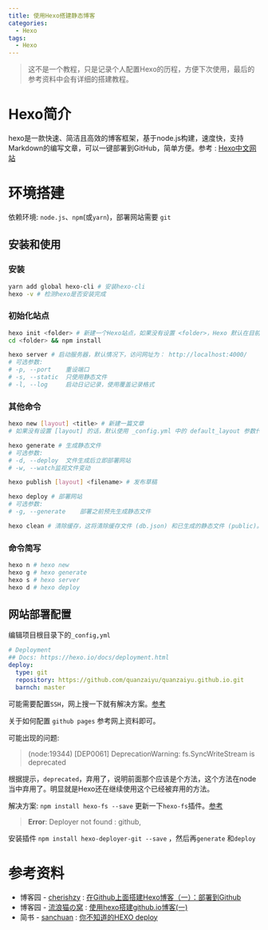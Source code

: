 ```yaml
---
title: 使用Hexo搭建静态博客
categories:
  - Hexo
tags:
  - Hexo
---
```

> 这不是一个教程，只是记录个人配置Hexo的历程，方便下次使用，最后的参考资料中会有详细的搭建教程。

# Hexo简介

hexo是一款快速、简洁且高效的博客框架，基于node.js构建，速度快，支持Markdown的编写文章，可以一键部署到GitHub，简单方便。参考 : [Hexo中文网站](https://hexo.io/zh-cn/)



# 环境搭建

依赖环境: `node.js`、`npm`(或`yarn`)，部署网站需要 `git`



## 安装和使用

### 安装

```bash
yarn add global hexo-cli # 安装hexo-cli
hexo -v # 检测hexo是否安装完成
```



### 初始化站点

```bash
hexo init <folder> # 新建一个Hexo站点，如果没有设置 <folder>，Hexo 默认在目前的文件夹建立网站。
cd <folder> && npm install

hexo server # 启动服务器，默认情况下，访问网址为： http://localhost:4000/
# 可选参数:
# -p, --port	重设端口
# -s, --static	只使用静态文件
# -l, --log		启动日记记录，使用覆盖记录格式
```



### 其他命令

```bash
hexo new [layout] <title> # 新建一篇文章
# 如果没有设置 [layout] 的话，默认使用 _config.yml 中的 default_layout 参数代替。如果标题包含空格的话需要使用引号括起来。

hexo generate # 生成静态文件
# 可选参数:
# -d, --deploy	文件生成后立即部署网站
# -w, --watch监视文件变动

hexo publish [layout] <filename> # 发布草稿

hexo deploy # 部署网站
# 可选参数:
# -g, --generate	部署之前预先生成静态文件

hexo clean # 清除缓存，这将清除缓存文件 (db.json) 和已生成的静态文件 (public)。
```



### 命令简写

```bash
hexo n # hexo new
hexo g # hexo generate
hexo s # hexo server
hexo d # hexo deploy
```



## 网站部署配置

编辑项目根目录下的`_config,yml`

```yaml
# Deployment
## Docs: https://hexo.io/docs/deployment.html
deploy:
  type: git
  repository: https://github.com/quanzaiyu/quanzaiyu.github.io.git
  barnch: master
```

可能需要配置`SSH`，网上搜一下就有解决方案。[参考](https://help.github.com/articles/connecting-to-github-with-ssh/)

关于如何配置 `github pages` 参考网上资料即可。

可能出现的问题:

> (node:19344) [DEP0061] DeprecationWarning: fs.SyncWriteStream is deprecated

根据提示，`deprecated`，弃用了，说明前面那个应该是个方法，这个方法在node当中弃用了。明显就是Hexo还在继续使用这个已经被弃用的方法。

解决方案: `npm install hexo-fs --save` 更新一下`hexo-fs`插件。[参考](http://www.abrocks.com/2017/06/17/node8.0%E6%96%B9%E6%B3%95%E5%BC%83%E7%94%A8%E5%A4%84%E7%90%86/) 

> **Error**: Deployer not found : github,

安装插件 `npm install hexo-deployer-git --save` ，然后再`generate` 和`deploy`



# 参考资料

- 博客园 - [cherishzy](http://www.cnblogs.com/cherishzy/) : [在Github上面搭建Hexo博客（一）：部署到Github](http://www.cnblogs.com/cherishzy/p/5694658.html)
- 博客园 - [流浪猫の窝](http://www.cnblogs.com/liulangmao/) : [使用hexo搭建github.io博客(一)](http://www.cnblogs.com/liulangmao/p/4323064.html)
- 简书 - [sanchuan](http://www.jianshu.com/u/60e19f1dfd2a) : [你不知道的HEXO deploy](http://www.jianshu.com/p/da941bd0a3dd)